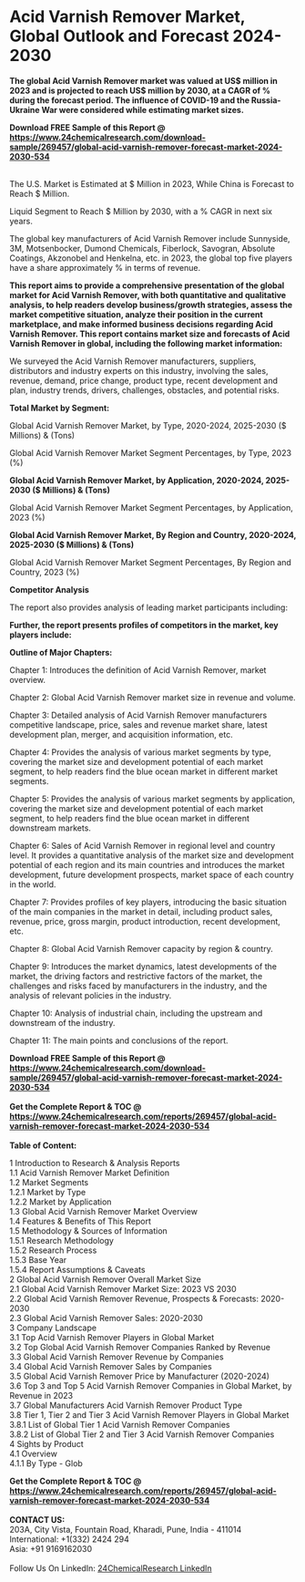 <h1>Acid Varnish Remover Market, Global Outlook and Forecast 2024-2030</h1><p><strong>The global Acid Varnish Remover market was valued at US$ million in 2023 and is projected to reach US$ million by 2030, at a CAGR of % during the forecast period. The influence of COVID-19 and the Russia-Ukraine War were considered while estimating market sizes.</strong></p><p>
</p><p></p><div><b>Download FREE Sample of this Report @ 
            <a href="https://www.24chemicalresearch.com/download-sample/269457/global-acid-varnish-remover-forecast-market-2024-2030-534">
            https://www.24chemicalresearch.com/download-sample/269457/global-acid-varnish-remover-forecast-market-2024-2030-534</a></b></div><br><p>
The U.S. Market is Estimated at $ Million in 2023, While China is Forecast to Reach $ Million.</p><p>
Liquid Segment to Reach $ Million by 2030, with a % CAGR in next six years.</p><p>
The global key manufacturers of Acid Varnish Remover include Sunnyside, 3M, Motsenbocker, Dumond Chemicals, Fiberlock, Savogran, Absolute Coatings, Akzonobel and Henkelna, etc. in 2023, the global top five players have a share approximately % in terms of revenue.</p><p>
<strong>This report aims to provide a comprehensive presentation of the global market for Acid Varnish Remover, with both quantitative and qualitative analysis, to help readers develop business/growth strategies, assess the market competitive situation, analyze their position in the current marketplace, and make informed business decisions regarding Acid Varnish Remover. This report contains market size and forecasts of Acid Varnish Remover in global, including the following market information:</strong></p><p>
</p><p>
</p><p>We surveyed the Acid Varnish Remover manufacturers, suppliers, distributors and industry experts on this industry, involving the sales, revenue, demand, price change, product type, recent development and plan, industry trends, drivers, challenges, obstacles, and potential risks.</p><p>
<strong>Total Market by Segment:</strong></p><p>
Global Acid Varnish Remover Market, by Type, 2020-2024, 2025-2030 ($ Millions) &amp; (Tons)</p><p>
Global Acid Varnish Remover Market Segment Percentages, by Type, 2023 (%)</p><p>
</p><p>
</p><p><strong>Global Acid Varnish Remover Market, by Application, 2020-2024, 2025-2030 ($ Millions) &amp; (Tons)</strong></p><p>
Global Acid Varnish Remover Market Segment Percentages, by Application, 2023 (%)</p><p>
</p><p>
</p><p><strong>Global Acid Varnish Remover Market, By Region and Country, 2020-2024, 2025-2030 ($ Millions) &amp; (Tons)</strong></p><p>
Global Acid Varnish Remover Market Segment Percentages, By Region and Country, 2023 (%)</p><p>
</p><p>
</p><p><strong>Competitor Analysis</strong></p><p>
The report also provides analysis of leading market participants including:</p><p>
</p><p>
</p><p><strong>Further, the report presents profiles of competitors in the market, key players include:</strong></p><p>
</p><p>
</p><p><strong>Outline of Major Chapters:</strong></p><p>
Chapter 1: Introduces the definition of Acid Varnish Remover, market overview.</p><p>
Chapter 2: Global Acid Varnish Remover market size in revenue and volume.</p><p>
Chapter 3: Detailed analysis of Acid Varnish Remover manufacturers competitive landscape, price, sales and revenue market share, latest development plan, merger, and acquisition information, etc.</p><p>
Chapter 4: Provides the analysis of various market segments by type, covering the market size and development potential of each market segment, to help readers find the blue ocean market in different market segments.</p><p>
Chapter 5: Provides the analysis of various market segments by application, covering the market size and development potential of each market segment, to help readers find the blue ocean market in different downstream markets.</p><p>
Chapter 6: Sales of Acid Varnish Remover in regional level and country level. It provides a quantitative analysis of the market size and development potential of each region and its main countries and introduces the market development, future development prospects, market space of each country in the world.</p><p>
Chapter 7: Provides profiles of key players, introducing the basic situation of the main companies in the market in detail, including product sales, revenue, price, gross margin, product introduction, recent development, etc.</p><p>
Chapter 8: Global Acid Varnish Remover capacity by region &amp; country.</p><p>
Chapter 9: Introduces the market dynamics, latest developments of the market, the driving factors and restrictive factors of the market, the challenges and risks faced by manufacturers in the industry, and the analysis of relevant policies in the industry.</p><p>
Chapter 10: Analysis of industrial chain, including the upstream and downstream of the industry.</p><p>
Chapter 11: The main points and conclusions of the report.</p><div><b>Download FREE Sample of this Report @ 
            <a href="https://www.24chemicalresearch.com/download-sample/269457/global-acid-varnish-remover-forecast-market-2024-2030-534">
            https://www.24chemicalresearch.com/download-sample/269457/global-acid-varnish-remover-forecast-market-2024-2030-534</a></b></div><br><div><b>Get the Complete Report & TOC @ 
            <a href="https://www.24chemicalresearch.com/reports/269457/global-acid-varnish-remover-forecast-market-2024-2030-534">
            https://www.24chemicalresearch.com/reports/269457/global-acid-varnish-remover-forecast-market-2024-2030-534</a></b></div><br>
            <b>Table of Content:</b><p>1 Introduction to Research & Analysis Reports<br />
    1.1 Acid Varnish Remover Market Definition<br />
    1.2 Market Segments<br />
        1.2.1 Market by Type<br />
        1.2.2 Market by Application<br />
    1.3 Global Acid Varnish Remover Market Overview<br />
    1.4 Features & Benefits of This Report<br />
    1.5 Methodology & Sources of Information<br />
        1.5.1 Research Methodology<br />
        1.5.2 Research Process<br />
        1.5.3 Base Year<br />
        1.5.4 Report Assumptions & Caveats<br />
2 Global Acid Varnish Remover Overall Market Size<br />
    2.1 Global Acid Varnish Remover Market Size: 2023 VS 2030<br />
    2.2 Global Acid Varnish Remover Revenue, Prospects & Forecasts: 2020-2030<br />
    2.3 Global Acid Varnish Remover Sales: 2020-2030<br />
3 Company Landscape<br />
    3.1 Top Acid Varnish Remover Players in Global Market<br />
    3.2 Top Global Acid Varnish Remover Companies Ranked by Revenue<br />
    3.3 Global Acid Varnish Remover Revenue by Companies<br />
    3.4 Global Acid Varnish Remover Sales by Companies<br />
    3.5 Global Acid Varnish Remover Price by Manufacturer (2020-2024)<br />
    3.6 Top 3 and Top 5 Acid Varnish Remover Companies in Global Market, by Revenue in 2023<br />
    3.7 Global Manufacturers Acid Varnish Remover Product Type<br />
    3.8 Tier 1, Tier 2 and Tier 3 Acid Varnish Remover Players in Global Market<br />
        3.8.1 List of Global Tier 1 Acid Varnish Remover Companies<br />
        3.8.2 List of Global Tier 2 and Tier 3 Acid Varnish Remover Companies<br />
4 Sights by Product<br />
    4.1 Overview<br />
        4.1.1 By Type - Glob</p><div><b>Get the Complete Report & TOC @ 
            <a href="https://www.24chemicalresearch.com/reports/269457/global-acid-varnish-remover-forecast-market-2024-2030-534">
            https://www.24chemicalresearch.com/reports/269457/global-acid-varnish-remover-forecast-market-2024-2030-534</a></b></div><br><b>CONTACT US:</b><br>
            203A, City Vista, Fountain Road, Kharadi, Pune, India - 411014<br>
            International: +1(332) 2424 294<br>
            Asia: +91 9169162030 <br><br>
            Follow Us On LinkedIn: <a href="https://www.linkedin.com/company/24chemicalresearch/">24ChemicalResearch LinkedIn</a>